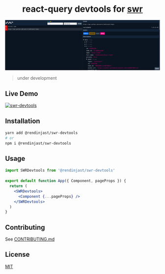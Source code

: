 <h1 align="center">react-query devtools for <a href="https://swr.vercel.app/">swr</a></h1>

![App screenshot](https://raw.githubusercontent.com/rendinjast/swr-devtools/master/main.png)

> under development

## Live Demo

[![swr-devtools](https://codesandbox.io/static/img/play-codesandbox.svg)](https://codesandbox.io/s/goofy-microservice-ehhkn)

## Installation

```bash
yarn add @rendinjast/swr-devtools
# or
npm i @rendinjast/swr-devtools
```

## Usage

```jsx
import SWRDevtools from '@rendinjast/swr-devtools'

export default function App({ Component, pageProps }) {
  return (
    <SWRDevtools>
      <Component {...pageProps} />
    </SWRDevtools>
  )
}
```

## Contributing

See [CONTRIBUTING.md](./CONTRIBUTING.md)

## License

[MIT](./LICENSE)
